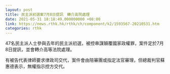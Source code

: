 ```yaml
---
layout: post
title: 民主派初選案7月8日提訊　轉介高院處理
date: 2021-05-31 18:18:49.000000000 +08:00
link: https://news.rthk.hk/rthk/ch/component/k2/1593567-20210531.htm
categories: rthk
---
```


47名民主派人士參與去年的民主派初選，被控串謀顛覆國家政權罪，案件定於7月8日提訊，並會轉介高等法院處理。

有被告代表律師要求律政司交代，案件會由陪審團或指定法官審理，但總裁判官蘇惠德表示，無權指示控方交代。
